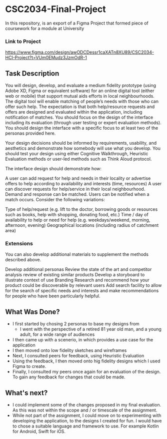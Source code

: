 # CSC2034-Final-Project

In this repository, is an export of a Figma Project that formed piece of coursework for a module at University

### Link to Project
https://www.figma.com/design/awODCDessr1caXATn8XU89/CSC2034-HCI-Project?t=VUm0EMudz3JzmOdR-1

## Task Description

You will design, develop, and evaluate a medium fidelity prototype (using Adobe XD, Figma or equivalent software) for an online digital tool (either web or mobile) that support mutual aids efforts in local neighbourhoods. The digital tool will enable matching of people’s needs with those who can offer such help.
The expectation is that both help/resource requests and offers are designed and evaluated within the application, including notification of matches. You should focus on the design of the interface including its evaluation (through user testing or expert evaluation methods).
You should design the interface with a specific focus to at least two of the personas provided here.

Your design decisions should be informed by requirements, usability, and aesthetics and
demonstrate how somebody will use what you develop. You should test your design using either Cognitive Walkthrough, Heuristic Evaluation methods or user-led methods such as Think Aloud protocol.

The interface design should demonstrate how:

A user can add request for help and needs in their locality or advertise offers to help according to availability and interests (time, resources)
A user can discover requests for help/service in their local neighbourhood.
Demand and response can be matched.
Users can be notified when a match occurs.
Consider the following variations:

Type of help/request (e.g. lift to the doctor, borrowing goods or resources such as books, help with shopping, donating food, etc.)
Time / day of availability to help or need for help (e.g. weekdays/weekend, morning, afternoon, evening)
Geographical locations (including radius of catchment area)
### Extensions
You can also develop additional materials to supplement the methods described above. 

Develop additional personas
Review the state of the art and competitor analysis review of existing similar products
Develop a storyboard to illustrate context of use 
Branding 
Research and recommend how your product could be discoverable by relevant users
Add search facility to allow for the search of specific needs and interests and make recommendations for people who have been particularly helpful. 

## What Was Done?
- I first started by chosing 2 personas to base my designs from
  - I went with the perspective of a retired 81 year old man, and a young adult, for a wide range of audiences
- I then came up with a scenerio, in which provides a use case for the application
- I then moved onto low fidelity sketches and wireframes
- Next, I consulted peers for feedback, using Heuristic Evaluation
- Using the feedback, I then moved onto hig fidelity designs which I used Figma to create.
- Finally, I consulted my peers once again for an evaluation of the design. To gain any feedback for changes that could be made.

## What's next?
- I could implement some of the changes proposed in my final evaluation. As this was not within the scope and / or timescale of the assignment. 
- While not part of the assignment, I could move on to experimenting with developing the application, to the designs I created for fun. I would have to chose a suitable language and framework to use. For example Kotlin for Android, Swift for iOS. 
